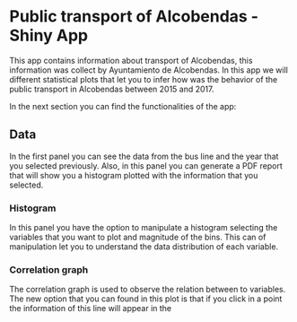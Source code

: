 # Public transport of Alcobendas - Shiny App

This app contains information about transport of Alcobendas, this information was collect by Ayuntamiento de Alcobendas. In this app we will different statistical plots that let you to infer how was the behavior of the public transport in Alcobendas between 2015 and 2017. 

In the next section you can find the functionalities of the app: 

## Data

In the first panel you can see the data from the bus line and the year that you selected previously. Also, in this panel you can generate a  PDF report that will show you a histogram plotted with the information that you selected. 

### Histogram 

In this panel you have the option to manipulate a histogram selecting the variables that you want to plot and magnitude of the bins. This can of manipulation let you to understand the data distribution of each variable.

### Correlation graph 

The correlation graph is used to observe the relation between to variables. The new option that you can found in this plot is that if you click in a point the information of this line will appear in the 
